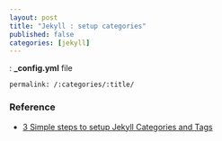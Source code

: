 ```yaml
---
layout: post
title: "Jekyll : setup categories"
published: false
categories: [jekyll]
---
```


: **_config.yml** file

```
permalink: /:categories/:title/
```



### Reference
* [3 Simple steps to setup Jekyll Categories and Tags](https://blog.webjeda.com/jekyll-categories/)
